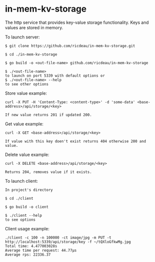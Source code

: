 # in-mem-kv-storage

The http service that provides key-value storage functionality.
Keys and values are stored in memory.

To launch server:

    $ git clone https://github.com/ricdeau/in-mem-kv-storage.git
 
    $ cd ./in-mem-kv-storage
 
    $ go build -o <out-file-name> github.com/ricdeau/in-mem-kv-storage
 
    $ ./<out-file-name> 
    to launch on port 5339 with default options or
    $ ./<out-file-name> --help
    to see other options
    
Store value example:
    
    curl -X PUT -H 'Content-Type: <content-type>' -d 'some-data' <base-address>/api/storage/<key>
    
    If new value returns 201 if updated 200.
    
Get value example:

    curl -X GET <base-address>/api/storage/<key>
    
    If value with this key doen't exist returns 404 otherwise 200 and value.
    
Delete value example:
    
    curl -X DELETE <base-address>/api/storage/<key>
    
    Returns 204, removes value if it exists.
    

To launch client:

    In project's directory 
    
    $ cd ./client
    
    $ go build -o client
    
    $ ./client --help
    to see options
    
Client usage example:
    
    ./client -c 100 -n 100000 -ct image/jpg -m PUT -t http://localhost:5339/api/storage/key -f ~/tQXloGfkwMg.jpg
    Total time: 4.477003028s
    Average time per request: 44.77µs
    Average rps: 22336.37

    
 